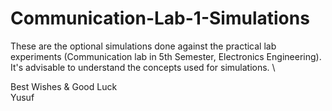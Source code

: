# Communication-Lab-1-Simulations

These are the optional simulations done against the practical lab experiments (Communication lab in 5th Semester, Electronics Engineering). \
It's advisable to understand the concepts used for simulations. \




Best Wishes & Good Luck \
Yusuf




